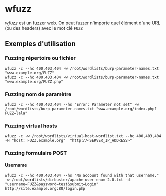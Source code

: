 # wfuzz

*wfuzz* est un fuzzer web. On peut fuzzer n'importe quel élément d'une URL
(ou des headers) avec le mot clé `FUZZ`.

## Exemples d'utilisation

### Fuzzing répertoire ou fichier

```
wfuzz -c --hc 400,403,404 -w /root/wordlists/burp-parameter-names.txt "www.example.org/FUZZ"
wfuzz -c --hc 400,403,404 -w /root/wordlists/burp-parameter-names.txt "www.example.org/FUZZ.php"
```

### Fuzzing nom de paramètre

```
wfuzz -c --hc 400,403,404 --hs "Error: Parameter not set" -w /root/wordlists/burp-parameter-names.txt "www.example.org/index.php?FUZZ=lala"
```

### Fuzzing virtual hosts

```
wfuzz -c -w /root/wordlists/virtual-host-wordlist.txt --hc 400,403,404 -H "host: FUZZ.example.org"  "http://<SERVER_IP_ADDRESS>"
```

### Fuzzing formulaire POST

#### Username

```
wfuzz -c --hc 400,403,404 --hs "No account found with that username." -w /root/wordlists/dirbuster/apache-user-enum-2.0.txt -d "username=FUZZ&password=test&submit=Login" http://site.example.org:80/login.php
```
